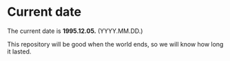 # Current date

The current date is **1995.12.05.** (YYYY.MM.DD.)

This repository will be good when the world ends, so we will know how long it lasted.